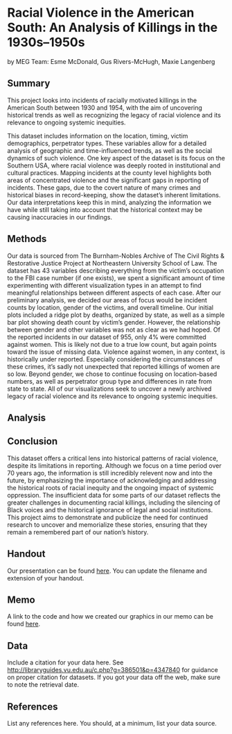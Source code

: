 Racial Violence in the American South: An Analysis of Killings in the 1930s–1950s 
================
by MEG Team: Esme McDonald, Gus Rivers-McHugh, Maxie Langenberg


## Summary
This project looks into incidents of racially motivated killings in the American South between 1930 and 1954, with the aim of uncovering historical trends as well as recognizing the legacy of racial violence and its relevance to ongoing systemic inequities.

This dataset includes information on the location, timing, victim demographics, perpetrator types. These variables allow for a detailed analysis of geographic and time-influenced trends, as well as the social dynamics of such violence. One key aspect of the dataset is its focus on the Southern USA, where racial violence was deeply rooted in institutional and cultural practices. Mapping incidents at the county level highlights both areas of concentrated violence and the significant gaps in reporting of incidents. These gaps, due to the covert nature of many crimes and historical biases in record-keeping, show the dataset’s inherent limitations. Our data interpretations keep this in mind, analyzing the information we have while still taking into account that the historical context may be causing inaccuracies in our findings.
 
## Methods

Our data is sourced from The Burnham-Nobles Archive of The Civil Rights & Restorative Justice Project at Northeastern University School of Law. The dataset has 43 variables describing everything from the victim’s occupation to the FBI case number (if one exists), we spent a significant amount of time experimenting with different visualization types in an attempt to find meaningful relationships between different aspects of each case. After our preliminary analysis, we decided our areas of focus would be incident counts by location, gender of the victims, and overall timeline. Our initial plots included a ridge plot by deaths, organized by state, as well as a simple bar plot showing death count by victim’s gender. However, the relationship between gender and other variables was not as clear as we had hoped. Of the reported incidents in our dataset of 955, only 4% were committed against women. This is likely not due to a true low count, but again points toward the issue of missing data. Violence against women, in any context, is historically under reported. Especially considering the circumstances of these crimes, it’s sadly not unexpected that reported killings of women are so low. Beyond gender, we chose to continue focusing on location-based numbers, as well as perpetrator group type and differences in rate from state to state. All of our visualizations seek to uncover a newly archived legacy of racial violence and its relevance to ongoing systemic inequities. 

## Analysis

## Conclusion
This dataset offers a critical lens into historical patterns of racial violence, despite its limitations in reporting. Although we focus on a time period over 70 years ago, the information is still incredibly relevent now and into the future, by emphasizing the importance of acknowledging and addressing the historical roots of racial inequity and the ongoing impact of systemic oppression. The insufficient data for some parts of our dataset reflects the greater challenges in documenting racial killings, including the silencing of Black voices and the historical ignorance of legal and social institutions. This project aims to demonstrate and publicize the need for continued research to uncover and memorialize these stories, ensuring that they remain a remembered part of our nation’s history. 


## Handout

Our presentation can be found [here](handout/handout.pdf). You can update the filename and extension of your handout.

## Memo

A link to the code and how we created our graphics in our memo can be found [here](memo/memo.html).

## Data

Include a citation for your data here. See
<http://libraryguides.vu.edu.au/c.php?g=386501&p=4347840> for guidance
on proper citation for datasets. If you got your data off the web, make
sure to note the retrieval date.

## References

List any references here. You should, at a minimum, list your data
source.
